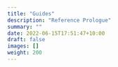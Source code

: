 ```yaml
---
title: "Guides"
description: "Reference Prologue"
summary: ""
date: 2022-06-15T17:51:47+10:00
draft: false
images: []
weight: 200
---
```

